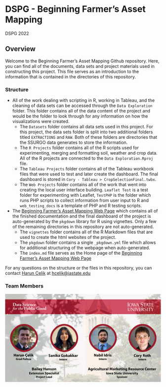 DSPG - Beginning Farmer’s Asset Mapping
================
DSPG 2022

<!-- README.md is generated from README.Rmd. Please edit that file -->
<!-- badges: start -->
<!-- badges: end -->

## Overview

Welcome to the Beginning Farmer’s Asset Mapping Github repository. Here,
you can find all of the documents, data sets and project materials used
in constructing this project. This file serves as an introduction to the
information that is contained in the directories of this repository.

### Structure

-   All of the work dealing with scripting in R, working in Tableau, and
    the cleaning of data sets can be accessed through the
    `Data Exploration` folder. This folder contains all of the data
    content of the project and would be the folder to look through for
    any information on how the visualizations were created.
    -   The `Datasets` folder contains all data sets used in this
        project. For this project, the data sets folder is split into
        two additional folders titled `EXTRACTIONS` and `RAW`. Both of
        these folders are directories that the SSURGO data generates to
        store the information.
    -   The `R Projects` folder contains all of the R scripts used for
        experimenting, merging and formatting soil, weather and crop
        data. All of the R projects are connected to the
        `Data Exploration.Rproj` file.
    -   The `Tableau Projects` folder contains all of the Tableau
        workbook files that were used to test and later create the
        dashboard. The final dashboard is stored in
        `Cory - Tableau > CropSelectionFinal.twbx`.
    -   The `Web Projects` folder contains all of the work that went
        into creating the local user interface building. `Leaflet Test`
        is a test folder for experimenting with Leaflet, `TestPHP` is
        the folder which runs PHP scripts to collect information from
        user input to R and `web_testing_docs` is a template of PHP and
        R testing scripts.
-   The [Beginning Farmer’s Asset Mapping Web
    Page](https://dspg-2022.github.io/Farmer-Asset-Mapping/index.html)
    which contains all of the finished documentation and the final
    dashboard of the project is auto-generated by the `pkgdown` library
    for R using vignettes. Only a few of the remaining directories in
    this repository are not auto-generated.
    -   The `vignettes` folder contains all of the R Markdown files that
        are used to create the html websites of the project.
    -   The `pkgdown` folder contains a single `_pkgdown.yml` file which
        allows for additional structuring of the webpage when
        auto-generated.
    -   The `index.md` file serves as the Home page of the [Beginning
        Farmer’s Asset Mapping Web
        Page](https://dspg-2022.github.io/Farmer-Asset-Mapping/index.html)

For any questions on the structure or the files in this repository, you
can contact [Harun Celik](https://github.com/HarunCelikOtto) at
<hcelik@iastate.edu>

### Team Members

![](man/figures/BegFarmers.jpg)
